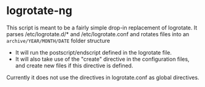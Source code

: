 logrotate-ng
============

This script is meant to be a fairly simple drop-in replacement of logrotate.
It parses /etc/logrotate.d/* and /etc/logrotate.conf and rotates files into an `archive/YEAR/MONTH/DATE` folder structure

* It will run the postscript/endscript defined in the logrotate file.
* It will also take use of the "create" directive in the configuration files, and create new files if this directive is defined.

Currently it does not use the directives in logrotate.conf as global directives.
